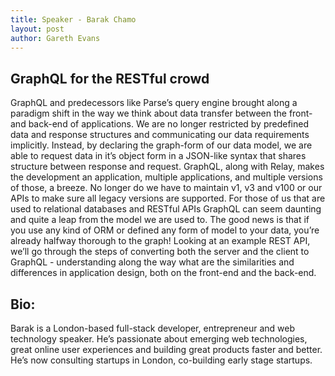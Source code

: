 ```yaml
---
title: Speaker - Barak Chamo
layout: post
author: Gareth Evans
---
```


## GraphQL for the RESTful crowd
 
GraphQL and predecessors like Parse’s query engine brought along a paradigm shift in the way we think about data transfer between the front- and back-end of applications. We are no longer restricted by predefined data and response structures and communicating our data requirements implicitly. Instead, by declaring the graph-form of our data model, we are able to request data in it’s object form in a JSON-like syntax that shares structure between response and request. GraphQL, along with Relay, makes the development an application, multiple applications, and multiple versions of those, a breeze. No longer do we have to maintain v1, v3 and v100 or our APIs to make sure all legacy versions are supported. For those of us that are used to relational databases and RESTful APIs GraphQL can seem daunting and quite a leap from the model we are used to. The good news is that if you use any kind of ORM or defined any form of model to your data, you’re already halfway thorough to the graph! Looking at an example REST API, we’ll go through the steps of converting both the server and the client to GraphQL - understanding along the way what are the similarities and differences in application design, both on the front-end and the back-end.

## Bio:

Barak is a London-based full-stack developer, entrepreneur and web technology speaker. He’s passionate about emerging web technologies, great online user experiences and building great products faster and better. He’s now consulting startups in London, co-building early stage startups.